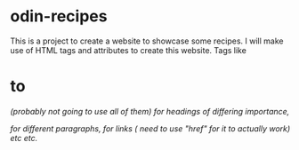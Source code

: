# odin-recipes
This is a project to create a website to showcase some recipes. I will make use of HTML tags and attributes to create this website. Tags like <h1> to <h6> (probably not going to use all of them) for headings of differing importance, <p> for different paragraphs, <a> for links ( need to use "href" for it to actually work) etc etc.